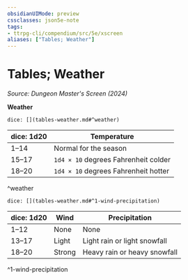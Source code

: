 ```yaml
---
obsidianUIMode: preview
cssclasses: json5e-note
tags:
- ttrpg-cli/compendium/src/5e/xscreen
aliases: ["Tables; Weather"]
---
```

# Tables; Weather
*Source: Dungeon Master's Screen (2024)* 

**Weather**

`dice: [](tables-weather.md#^weather)`

| dice: 1d20 | Temperature |
|------------|-------------|
| 1–14 | Normal for the season |
| 15–17 | `1d4 × 10` degrees Fahrenheit colder |
| 18–20 | `1d4 × 10` degrees Fahrenheit hotter |
^weather

`dice: [](tables-weather.md#^1-wind-precipitation)`

| dice: 1d20 | Wind | Precipitation |
|------------|------|---------------|
| 1–12 | None | None |
| 13–17 | Light | Light rain or light snowfall |
| 18–20 | Strong | Heavy rain or heavy snowfall |
^1-wind-precipitation